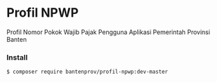# Profil NPWP
Profil Nomor Pokok Wajib Pajak Pengguna Aplikasi Pemerintah Provinsi Banten

### Install
```bash
$ composer require bantenprov/profil-npwp:dev-master
```
